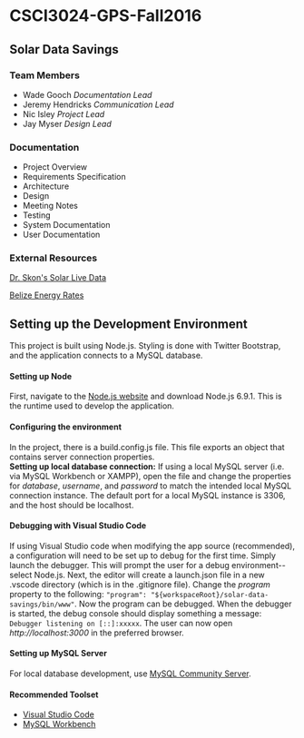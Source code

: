 # CSCI3024-GPS-Fall2016

## Solar Data Savings

### Team Members
* Wade Gooch _Documentation Lead_
* Jeremy Hendricks _Communication Lead_
* Nic Isley _Project Lead_
* Jay Myser _Design Lead_

### Documentation
* Project Overview
* Requirements Specification
* Architecture
* Design
* Meeting Notes
* Testing
* System Documentation
* User Documentation

### External Resources
[Dr. Skon's Solar Live Data](http://jimskon.com/solar/Solar.html "Belize Solar Data Summary")

[Belize Energy Rates](http://www.bel.com.bz/Rate_Schedule.aspx "Belize Energy Rates")  

## Setting up the Development Environment  
This project is built using Node.js. Styling is done with Twitter Bootstrap, and the application
connects to a MySQL database.  

#### Setting up Node  
First, navigate to the [Node.js website](https://nodejs.org/en/) and download Node.js 6.9.1. This is the runtime used to develop
the application.  

#### Configuring the environment  
In the project, there is a build.config.js file. This file exports an object that contains server connection properties.  
**Setting up local database connection:**  If using a local MySQL server (i.e. via MySQL Workbench or XAMPP), open the file and 
change the properties for *database*, *username*, and *password* to match the intended local MySQL connection instance. The 
default port for a local MySQL instance is 3306, and the host should be localhost.  

#### Debugging with Visual Studio Code  
If using Visual Studio code when modifying the app source (recommended), a configuration will need to be set up 
to debug for the first time. Simply launch the debugger. This will prompt the user for a debug environment--select Node.js. 
Next, the editor will create a launch.json file in a new .vscode directory (which is in the .gitignore file). Change the *program* 
property to the following: `"program": "${workspaceRoot}/solar-data-savings/bin/www"`. Now the program can be debugged. When the
debugger is started, the debug console should display something a message: `Debugger listening on [::]:xxxxx`. The user can now 
open *http://localhost:3000* in the preferred browser.  

#### Setting up MySQL Server  
For local database development, use [MySQL Community Server](http://dev.mysql.com/downloads/mysql/).  

#### Recommended Toolset
* [Visual Studio Code](https://code.visualstudio.com/)
* [MySQL Workbench](http://www.mysql.com/products/workbench/)
